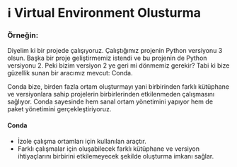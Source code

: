 # ℹ️ Virtual Environment Olusturma

### Örneğin:
  Diyelim ki bir projede çalışıyoruz. Çalıştığımız projenin Python versiyonu 3 olsun. Başka bir proje geliştirmemiz istendi ve bu projenin de Python versiyonu 2. Peki bizim versiyon 2 ye geri mi dönmemiz gerekir? Tabi ki bize güzellik sunan bir aracımız mevcut: Conda. 
  
  Conda bize, birden fazla ortam oluşturmayı yani birbirinden farklı kütüphane ve versiyonlara sahip projelerin birbirlerinden etkilenmeden çalışmasını sağlıyor. Conda sayesinde hem sanal ortam yönetimini yapıyor hem de paket yönetimini gerçekleştiriyoruz.
  
#### Conda
- İzole çalışma ortamları için kullanılan araçtır.
- Farklı çalışmalar için oluşabilecek farklı kütüphane ve versiyon ihtiyaçlarını birbirini etkilemeyecek şekilde oluşturma imkanı sağlar.
